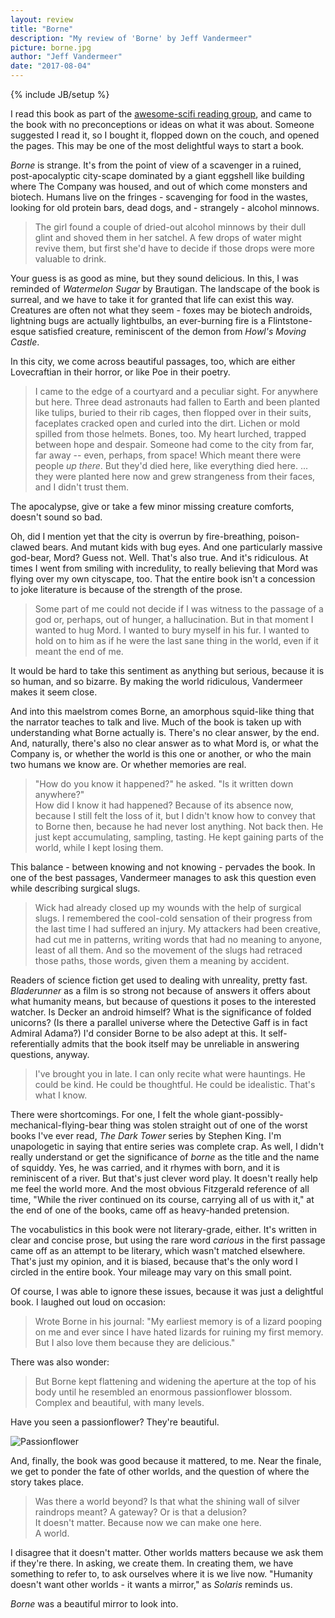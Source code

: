 ```yaml
---
layout: review
title: "Borne"
description: "My review of 'Borne' by Jeff Vandermeer"
picture: borne.jpg
author: "Jeff Vandermeer"
date: "2017-08-04"
---
```

{% include JB/setup %}

I read this book as part of the [awesome-scifi reading group](https://github.com/sindresorhus/awesome-scifi/issues/226), and came to the book with no preconceptions or ideas on what it was about. Someone suggested I read it, so I bought it, flopped down on the couch, and opened the pages. This may be one of the most delightful ways to start a book.

_Borne_ is strange. It's from the point of view of a scavenger in a ruined, post-apocalyptic city-scape dominated by a giant eggshell like building where The Company was housed, and out of which come monsters and biotech. Humans live on the fringes - scavenging for food in the wastes, looking for old protein bars, dead dogs, and - strangely - alcohol minnows.

> The girl found a couple of dried-out alcohol minnows by their dull glint and shoved them in her satchel. A few drops of water might revive them, but first she'd have to decide if those drops were more valuable to drink.

Your guess is as good as mine, but they sound delicious. In this, I was reminded of _Watermelon Sugar_ by Brautigan. The landscape of the book is surreal, and we have to take it for granted that life can exist this way. Creatures are often not what they seem - foxes may be biotech androids, lightning bugs are actually lightbulbs, an ever-burning fire is a Flintstone-esque satisfied creature, reminiscent of the demon from _Howl's Moving Castle_.

In this city, we come across beautiful passages, too, which are either Lovecraftian in their horror, or like Poe in their poetry.

> I came to the edge of a courtyard and a peculiar sight. For anywhere but here. Three dead astronauts had fallen to Earth and been planted like tulips, buried to their rib cages, then flopped over in their suits, faceplates cracked open and curled into the dirt. Lichen or mold spilled from those helmets. Bones, too. My heart lurched, trapped between hope and despair. Someone had come to the city from far, far away -- even, perhaps, from space! Which meant there were people _up there_. But they'd died here, like everything died here.
> ... they were planted here now and grew strangeness from their faces, and I didn't trust them.

The apocalypse, give or take a few minor missing creature comforts, doesn't sound so bad.

Oh, did I mention yet that the city is overrun by fire-breathing, poison-clawed bears. And mutant kids with bug eyes. And one particularly massive god-bear, Mord? Guess not. Well. That's also true. And it's ridiculous. At times I went from smiling with incredulity, to really believing that Mord was flying over my own cityscape, too. That the entire book isn't a concession to joke literature is because of the strength of the prose.

> Some part of me could not decide if I was witness to the passage of a god or, perhaps, out of hunger, a hallucination. But in that moment I wanted to hug Mord. I wanted to bury myself in his fur. I wanted to hold on to him as if he were the last sane thing in the world, even if it meant the end of me.

It would be hard to take this sentiment as anything but serious, because it is so human, and so bizarre. By making the world ridiculous, Vandermeer makes it seem close.

And into this maelstrom comes Borne, an amorphous squid-like thing that the narrator teaches to talk and live. Much of the book is taken up with understanding what Borne actually is. There's no clear answer, by the end. And, naturally, there's also no clear answer as to what Mord is, or what the Company is, or whether the world is this one or another, or who the main two humans we know are. Or whether memories are real.

> "How do you know it happened?" he asked. "Is it written down anywhere?"  
> How did I know it had happened? Because of its absence now, because I still felt the loss of it, but I didn't know how to convey that to Borne then, because he had never lost anything. Not back then. He just kept accumulating, sampling, tasting. He kept gaining parts of the world, while I kept losing them.

This balance - between knowing and not knowing - pervades the book. In one of the best passages, Vandermeer manages to ask this question even while describing surgical slugs.

> Wick had already closed up my wounds with the help of surgical slugs. I remembered the cool-cold sensation of their progress from the last time I had suffered an injury. My attackers had been creative, had cut me in patterns, writing words that had no meaning to anyone, least of all them. And so the movement of the slugs had retraced those paths, those words, given them a meaning by accident.

Readers of science fiction get used to dealing with unreality, pretty fast. _Bladerunner_ as a film is so strong not because of answers it offers about what humanity means, but because of questions it poses to the interested watcher. Is Decker an android himself? What is the significance of folded unicorns? (Is there a parallel universe where the Detective Gaff is in fact Admiral Adama?) I'd consider Borne to be also adept at this. It self-referentially admits that the book itself may be unreliable in answering questions, anyway.

> I've brought you in late. I can only recite what were hauntings. He could be kind. He could be thoughtful. He could be idealistic. That's what I know.

There were shortcomings. For one, I felt the whole giant-possibly-mechanical-flying-bear thing was stolen straight out of one of the worst books I've ever read, _The Dark Tower_ series by Stephen King. I'm unapologetic in saying that entire series was complete crap. As well, I didn't really understand or get the significance of _borne_ as the title and the name of squiddy. Yes, he was carried, and it rhymes with born, and it is reminiscent of a river. But that's just clever word play. It doesn't really help me feel the world more. And the most obvious Fitzgerald reference of all time, "While the river continued on its course, carrying all of us with it," at the end of one of the books, came off as heavy-handed pretension.

The vocabulistics in this book were not literary-grade, either. It's written in clear and concise prose, but using the rare word _carious_ in the first passage came off as an attempt to be literary, which wasn't matched elsewhere. That's just my opinion, and it is biased, because that's the only word I circled in the entire book. Your mileage may vary on this small point.

Of course, I was able to ignore these issues, because it was just a delightful book. I laughed out loud on occasion:

> Wrote Borne in his journal: "My earliest memory is of a lizard pooping on me and ever since I have hated lizards for ruining my first memory. But I also love them because they are delicious."

There was also wonder:

> But Borne kept flattening and widening the aperture at the top of his body until he resembled an enormous passionflower blossom. Complex and beautiful, with many levels.

Have you seen a passionflower? They're beautiful.

![Passionflower](https://upload.wikimedia.org/wikipedia/commons/e/e5/OQ_Passion_flower.jpg)

And, finally, the book was good because it mattered, to me. Near the finale, we get to ponder the fate of other worlds, and the question of where the story takes place.

> Was there a world beyond? Is that what the shining wall of silver raindrops meant? A gateway? Or is that a delusion?  
> It doesn't matter. Because now we can make one here.  
> A world.

I disagree that it doesn't matter. Other worlds matters because we ask them if they're there. In asking, we create them. In creating them, we have something to refer to, to ask ourselves where it is we live now. "Humanity doesn't want other worlds - it wants a mirror," as _Solaris_ reminds us.

_Borne_ was a beautiful mirror to look into.